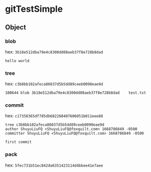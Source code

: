 # gitTestSimple
## Object
### blob
hex: `3b18e512dba79e4c8300dd08aeb37f8e728b8dad`

```
hello world
```

### tree
hex: `c3b8bb102afeca86037d5b5dd89ceeb0090eae9d`

```
100644 blob 3b18e512dba79e4c8300dd08aeb37f8e728b8dad	test.txt
```


### commit
hex: `c17358365df785db682260407606051b011eee88`

```
tree c3b8bb102afeca86037d5b5dd89ceeb0090eae9d
author ShuyuLiuFQ <ShuyuLiuFQ@foxquilt.com> 1668786849 -0500
committer ShuyuLiuFQ <ShuyuLiuFQ@foxquilt.com> 1668786849 -0500

first commit
```

### pack
hex: `5fec731b51ec842da6351423114d4bbee41e7aee`